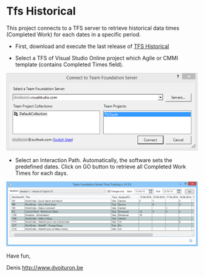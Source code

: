# Tfs Historical

This project connects to a TFS server to retrieve historical data times (Completed Work) for each dates in a specific period.

- First, download and execute the last release of [TFS Historical](https://dvoituron.github.com/TfsHistorical/Releases)

- Select a TFS of Visual Studio Online project which Agile or CMMI template (contains Completed Times field).

![Image of Connect](/Document/Images/Connect.png)

- Select an Interaction Path. Automatically, the software sets the predefined dates. 
Click on GO button to retrieve all Completed Work Times for each days.

![Image of Result](/Document/Images/Result.png)

Have fun,

Denis
http://www.dvoituron.be
